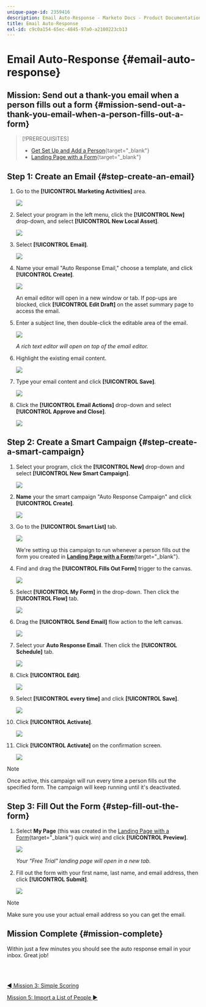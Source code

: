```yaml
---
unique-page-id: 2359416
description: Email Auto-Response - Marketo Docs - Product Documentation
title: Email Auto-Response
exl-id: c9c0a154-65ec-4845-97a0-a2100223cb13
---
```

# Email Auto-Response {#email-auto-response}

## Mission: Send out a thank-you email when a person fills out a form {#mission-send-out-a-thank-you-email-when-a-person-fills-out-a-form}

>[!PREREQUISITES]
>
>* [Get Set Up and Add a Person](/help/marketo/getting-started/quick-wins/get-set-up-and-add-a-person.md){target="_blank"}
>* [Landing Page with a Form](/help/marketo/getting-started/quick-wins/landing-page-with-a-form.md){target="_blank"}

## Step 1: Create an Email {#step-create-an-email}

1. Go to the **[!UICONTROL Marketing Activities]** area.

   ![](assets/email-auto-response-1.png)

1. Select your program in the left menu, click the **[!UICONTROL New]** drop-down, and select **[!UICONTROL New Local Asset]**.

   ![](assets/email-auto-response-2.png)

1. Select **[!UICONTROL Email]**.

   ![](assets/email-auto-response-3.png)

1. Name your email "Auto Response Email," choose a template, and click **[!UICONTROL Create]**.

   ![](assets/email-auto-response-4.png)

   An email editor will open in a new window or tab. If pop-ups are blocked, click **[!UICONTROL Edit Draft]** on the asset summary page to access the email.

1. Enter a subject line, then double-click the editable area of the email.

   ![](assets/email-auto-response-5.png)

   _A rich text editor will open on top of the email editor._

1. Highlight the existing email content.

   ![](assets/email-auto-response-6.png)

1. Type your email content and click **[!UICONTROL Save]**.

   ![](assets/email-auto-response-7.png)

1. Click the **[!UICONTROL Email Actions]** drop-down and select **[!UICONTROL Approve and Close]**.

   ![](assets/email-auto-response-8.png)

## Step 2: Create a Smart Campaign {#step-create-a-smart-campaign}

1. Select your program, click the **[!UICONTROL New]** drop-down and select **[!UICONTROL New Smart Campaign]**.

   ![](assets/email-auto-response-9.png)

1. **Name** your the smart campaign "Auto Response Campaign" and click **[!UICONTROL Create]**.

   ![](assets/email-auto-response-10.png)

1. Go to the **[!UICONTROL Smart List]** tab.

   ![](assets/email-auto-response-11.png)

   We're setting up this campaign to run whenever a person fills out the form you created in [**Landing Page with a Form**](/help/marketo/getting-started/quick-wins/landing-page-with-a-form.md){target="_blank"}.

1. Find and drag the **[!UICONTROL Fills Out Form]** trigger to the canvas.

   ![](assets/email-auto-response-12.png)

1. Select **[!UICONTROL My Form]** in the drop-down. Then click the **[!UICONTROL Flow]** tab.

   ![](assets/email-auto-response-13.png)

1. Drag the **[!UICONTROL Send Email]** flow action to the left canvas.

   ![](assets/email-auto-response-14.png)

1. Select your **Auto Response Email**. Then click the **[!UICONTROL Schedule]** tab.

   ![](assets/email-auto-response-15.png)

1. Click **[!UICONTROL Edit]**.

   ![](assets/email-auto-response-16.png)

1. Select **[!UICONTROL every time]** and click **[!UICONTROL Save]**.

   ![](assets/email-auto-response-17.png)

1. Click **[!UICONTROL Activate]**.

   ![](assets/email-auto-response-18.png)

1. Click **[!UICONTROL Activate]** on the confirmation screen.

   ![](assets/email-auto-response-19.png)

>[!NOTE]
>
>Once active, this campaign will run every time a person fills out the specified form. The campaign will keep running until it's deactivated.

## Step 3: Fill Out the Form {#step-fill-out-the-form}

1. Select **My Page** (this was created in the [Landing Page with a Form](/help/marketo/getting-started/quick-wins/landing-page-with-a-form.md){target="_blank"} quick win) and click **[!UICONTROL Preview]**.

   ![](assets/email-auto-response-20.png)

   _Your "Free Trial" landing page will open in a new tab._

1. Fill out the form with your first name, last name, and email address, then click **[!UICONTROL Submit]**.

   ![](assets/email-auto-response-21.png)

>[!NOTE]
>
>Make sure you use your actual email address so you can get the email.

## Mission Complete {#mission-complete}

Within just a few minutes you should see the auto response email in your inbox. Great job!

<br>&nbsp;

[◄ Mission 3: Simple Scoring](/help/marketo/getting-started/quick-wins/simple-scoring.md)

[Mission 5: Import a List of People ►](/help/marketo/getting-started/quick-wins/import-a-list-of-people.md)
